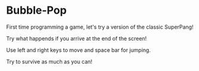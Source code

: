# Bubble-Pop
First time programming a game, let's try a version of the classic SuperPang!

Try what happends if you arrive at the end of the screen!

Use left and right keys to move and space bar for jumping.


Try to survive as much as you can!
